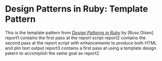 # Design Patterns in Ruby: Template Pattern

This is the template pattern from [*Design Patterns in Ruby*](http://www.designpatternsinruby.com/) by [Russ Olsen]
report1 contains the first pass at the report script 
report2 contains the second pass at the report script
        with enhancements to produce both HTML and 
        plin text output
report3 contains a first pass at using a template 
        design patern to accomplish the same goal as
        report2
